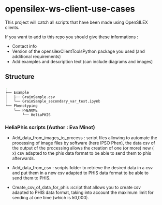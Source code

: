 # opensilex-ws-client-use-cases

This project will catch all scripts that have been made using OpenSILEX clients.

If you want to add to this repo you should give these informations :

* Contact info
* Version of the opensilexClientToolsPython package you used (and additional requirements)
* Add examples and description text (can include diagrams and images)

## Structure

```bash
.
├── Example
│   ├── GrainSample.csv
│   └── GrainSample_secondary_var_test.ipynb
└── Phenotyping
    └── PHENOME
        └── HeliaPHIS
```

### HeliaPhis scripts (Author : Eva Minot)

* Add_data_from_images_to_process : script files allowing to automate the processing of image files by software (here IPSO Phen),  the data csv of the output of the processing allows the creation of one (or more) new ( x) csv adapted to the phis data format to be able to send them to phis afterwards.

* Add_data_from_csv : scripts folder to retrieve the desired data in a csv and put them in a new csv adapted to PHIS data format to be able to send them to PHIS.

* Create_csv_of_data_for_phis  :script that allows you to create csv adapted to PHIS data format, taking into account the maximum limit for sending at one time (which is 50,000).
